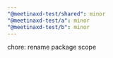 ```yaml
---
"@meetinaxd-test/shared": minor
"@meetinaxd-test/a": minor
"@meetinaxd-test/b": minor
---
```


chore: rename package scope
